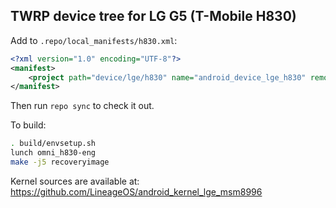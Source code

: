 ## TWRP device tree for LG G5 (T-Mobile H830)

Add to `.repo/local_manifests/h830.xml`:

```xml
<?xml version="1.0" encoding="UTF-8"?>
<manifest>
	<project path="device/lge/h830" name="android_device_lge_h830" remote="TeamWin" revision="android-8.1" />
</manifest>
```

Then run `repo sync` to check it out.

To build:

```sh
. build/envsetup.sh
lunch omni_h830-eng
make -j5 recoveryimage
```

Kernel sources are available at: https://github.com/LineageOS/android_kernel_lge_msm8996

